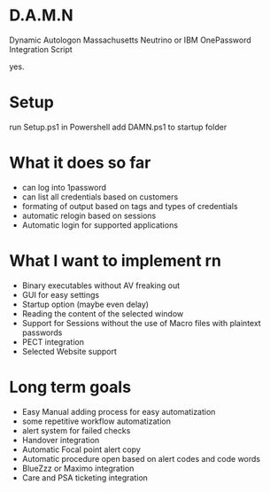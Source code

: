 # D.A.M.N 
Dynamic Autologon Massachusetts Neutrino
or IBM OnePassword Integration Script 

yes.

# Setup
run Setup.ps1 in Powershell
add DAMN.ps1 to startup folder

# What it does so far
 - can log into 1password
 - can list all credentials based on customers
 - formating of output based on tags and types of credentials
 - automatic relogin based on sessions
 - Automatic login for supported applications
 
# What I want to implement rn
 - Binary executables without AV freaking out
 - GUI for easy settings
 - Startup option (maybe even delay)
 - Reading the content of the selected window
 - Support for Sessions without the use of Macro files with plaintext passwords
 - PECT integration
 - Selected Website support
 
 
# Long term goals
 - Easy Manual adding process for easy automatization
 - some repetitive workflow automatization
 - alert system for failed checks
 - Handover integration
 - Automatic Focal point alert copy
 - Automatic procedure open based on alert codes and code words
 - BlueZzz or Maximo integration
 - Care and PSA ticketing integration
 
